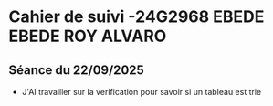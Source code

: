 # Cahier de suivi -24G2968 EBEDE EBEDE ROY ALVARO

## Séance du 22/09/2025
- J'AI travailler sur la verification pour savoir si un tableau est trie
